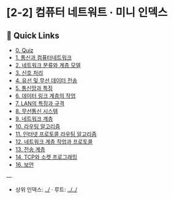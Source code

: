 # [2-2] 컴퓨터 네트워트 · 미니 인덱스

## 🔗 Quick Links
- [0. Quiz](./0.%20Quiz)
- [1. 통신과 컴퓨터네트워크](./1.%20%ED%86%B5%EC%8B%A0%EA%B3%BC%20%EC%BB%B4%ED%93%A8%ED%84%B0%EB%84%A4%ED%8A%B8%EC%9B%8C%ED%81%AC)
- [2. 네트워크 분류와 계층 모델](./2.%20%EB%84%A4%ED%8A%B8%EC%9B%8C%ED%81%AC%20%EB%B6%84%EB%A5%98%EC%99%80%20%EA%B3%84%EC%B8%B5%20%EB%AA%A8%EB%8D%B8)
- [3. 신호 처리](./3.%20%EC%8B%A0%ED%98%B8%20%EC%B2%98%EB%A6%AC)
- [4. 유선 및 무선 데이터 전송](./4.%20%EC%9C%A0%EC%84%A0%20%EB%B0%8F%20%EB%AC%B4%EC%84%A0%20%EB%8D%B0%EC%9D%B4%ED%84%B0%20%EC%A0%84%EC%86%A1)
- [5. 통신망과 특징](./5.%20%ED%86%B5%EC%8B%A0%EB%A7%9D%EA%B3%BC%20%ED%8A%B9%EC%A7%95)
- [6. 데이터 링크 계층의 작업](./6.%20%EB%8D%B0%EC%9D%B4%ED%84%B0%20%EB%A7%81%ED%81%AC%20%EA%B3%84%EC%B8%B5%EC%9D%98%20%EC%9E%91%EC%97%85)
- [7. LAN의 특징과 규격](./7.%20LAN%EC%9D%98%20%ED%8A%B9%EC%A7%95%EA%B3%BC%20%EA%B7%9C%EA%B2%A9)
- [8. 무선통신 시스템](./8.%20%EB%AC%B4%EC%84%A0%ED%86%B5%EC%8B%A0%20%EC%8B%9C%EC%8A%A4%ED%85%9C)
- [9. 네트워크 계층](./9.%20%EB%84%A4%ED%8A%B8%EC%9B%8C%ED%81%AC%20%EA%B3%84%EC%B8%B5)
- [10. 라우팅 알고리즘](./10.%20%EB%9D%BC%EC%9A%B0%ED%8C%85%20%EC%95%8C%EA%B3%A0%EB%A6%AC%EC%A6%98)
- [11. 인터넷 프로토콜 라우팅 알고리즘](./11.%20%EC%9D%B8%ED%84%B0%EB%84%B7%20%ED%94%84%EB%A1%9C%ED%86%A0%EC%BD%9C%20%EB%9D%BC%EC%9A%B0%ED%8C%85%20%EC%95%8C%EA%B3%A0%EB%A6%AC%EC%A6%98)
- [12. 네트워크 계층 작업과 프로토콜](./12.%20%EB%84%A4%ED%8A%B8%EC%9B%8C%ED%81%AC%20%EA%B3%84%EC%B8%B5%20%EC%9E%91%EC%97%85%EA%B3%BC%20%ED%94%84%EB%A1%9C%ED%86%A0%EC%BD%9C)
- [13. 전송 계층](./13.%20%EC%A0%84%EC%86%A1%20%EA%B3%84%EC%B8%B5)
- [14. TCP와 소켓 프로그래밍](./14.%20TCP%EC%99%80%20%EC%86%8C%EC%BC%93%20%ED%94%84%EB%A1%9C%EA%B7%B8%EB%9E%98%EB%B0%8D)
- [16. 보안](./16.%20%EB%B3%B4%EC%95%88)

—
- 상위 인덱스: [../](../) · 루트: [../../](../../)


